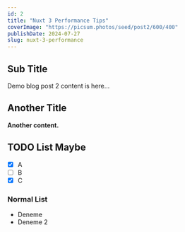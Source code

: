 ```yaml
---
id: 2
title: "Nuxt 3 Performance Tips"
coverImage: "https://picsum.photos/seed/post2/600/400"
publishDate: 2024-07-27
slug: nuxt-3-performance
---
```


## Sub Title

Demo blog post 2 content is here...

## Another Title

**Another content.**

## TODO List Maybe

- [x] A
- [ ] B
- [x] C

### Normal List

- Deneme
- Deneme 2
